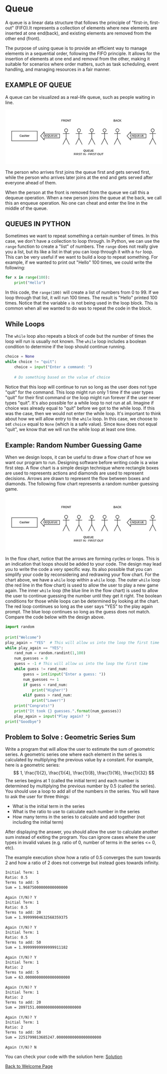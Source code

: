 # Queue

A queue is a linear data structure that follows the principle of "first-in, first-out" (FIFO).It represents a collection of elements where new elements are inserted at one end(back), and existing elements are removed from the other end (front).

The purpose of using queue is to provide an efficient way to manage elements in a sequential order, following the FIFO principle. It allows for the insertion of elements at one end and removal from the other, making it suitable for scenarios where order matters, such as task scheduling, event handling, and managing resources in a fair manner.

## EXAMPLE OF QUEUE

A queue can be visualized as a real-life queue, such as people waiting in line.

![guess_design](queue.jpeg)

The person who arrives first joins the queue first and gets served first, while the person who arrives later joins at the end and gets served after everyone ahead of them.

When the person at the front is removed from the queue we call this a dequeue operation. When a new person joins the queue at the back, we call this an enqueue operation. No one can cheat and enter the line in the middle of the queue.

## QUEUES IN PYTHON

Sometimes we want to repeat something a certain number of times.  In this case, we don't have a collection  to loop through.  In Python, we can use the `range` function to create a "list" of numbers.  The `range` does not really give you a list, but its like a list in that you can loop through it with a `for` loop.  This can be very useful if we want to build a loop to repeat something.  For example, if we wanted to print out "Hello" 100 times, we could write the following:

```python
for x in range(100):
    print("Hello")
```

In this code, the `range(100)` will create a list of numbers from 0 to 99.  If we loop through that list, it will run 100 times.  The result is "Hello" printed 100 times.  Notice that the variable `x` is not being used in the loop block.  This is common when all we wanted to do was to repeat the code in the block.

## While Loops

The `while` loop also repeats a block of code but the number of times the loop will run is usually not known.  The `while` loop includes a boolean condition to determine if the loop should continue running.

```python
choice = None
while choice != "quit":
    choice = input("Enter a command: ")
    
    # Do something based on the value of choice
```

Notice that this loop will continue to run so long as the user does not type "quit" for the command.  This loop might run only 1 time if the user types "quit" for their first command or the loop might run forever if the user never types "quit".  It's also possible for a while loop to not run at all.  Imagine if choice was already equal to "quit" before we got to the while loop.  If this was the case, then we would not enter the while loop.  It's important to think about how we will allow entry to the `while` loop.  In this case, we choose to set `choice` equal to `None` (which is a safe value).  Since `None` does not equal "quit", we know that we will run the while loop at least one time. 

## Example: Random Number Guessing Game

When we design loops, it can be useful to draw a flow chart of how we want our program to run.  Designing software before writing code is a wise first step.  A flow chart is a simple design technique where rectangle boxes are used to represents actions and diamonds are used to represent decisions.  Arrows are drawn to represent the flow between boxes and diamonds.  The following flow chart represents a random number guessing game. 

![guess_design](queue.jpeg)

In the flow chart, notice that the arrows are forming cycles or loops.  This is an indication that loops should be added to your code.  The design may lead you to write the code a very specific way.  Its also possible that you can simplify your code by reconsidering and redrawing your flow chart.  For the chart above, we have a `while` loop within a `while` loop.  The outer `while` loop (the red line in the flow chart) is used to allow the user to play a new game again.  The inner `while` loop (the blue line in the flow chart) is used to allow the user to continue guessing the number until they get it right.  The boolean conditions for those while loops can be determined by looking at the chart.  The red loop continues so long as the user says "YES" to the play again prompt.  The blue loop continues so long as the guess does not match.  Compare the code below with the design above.

```python
import random

print("Welcome")
play_again = "YES"  # This will allow us into the loop the first time
while play_again == "YES":
    rand_num = random.randint(1,100)
    num_guesses = 0
    guess = -1 # This will allow us into the loop the first time
    while guess != rand_num:
        guess = int(input("Enter a guess: "))
        num_guesses += 1
        if guess < rand_num:
            print("Higher!")
        elif guess > rand_num:
            print("Lower!")
    print("Congrats!")
    print("It took {} guesses.".format(num_guesses))
    play_again = input("Play again? ")
print("Goodbye")
```

## Problem to Solve : Geometric Series Sum

Write a program that will allow the user to estimate the sum of geometric series.  A geometric series one where each element in the series is calculated by multiplying the previous value by a constant.  For example, here is a geometric series:
$$
1, \frac{1}{2}, \frac{1}{4}, \frac{1}{8}, \frac{1}{16}, \frac{1}{32}
$$
The series begins at 1 (called the initial term) and each number is determined by multiplying the previous number by 0.5 (called the series).  You should use a loop to add all of the numbers in the series.  You will have to ask the user for three things:

- What is the initial term in the series
- What is the ratio to use to calculate each number in the series
- How many terms in the series to calculate and add together (not including the initial term)

After displaying the answer, you should allow the user to calculate another sum instead of exiting the program.  You can ignore cases where the user types in invalid values (e.g. ratio of 0, number of terms in the series <= 0, etc).

The example execution show how a ratio of 0.5 converges the sum towards 2 and how a ratio of 2 does not converge but instead goes towards infinity.

```
Initial Term: 1
Ratio: 0.5
Terms to add: 5
Sum = 1.96875000000000000000

Again (Y/N)? Y
Initial Term: 1
Ratio: 0.5
Terms to add: 20
Sum = 1.99999904632568359375

Again (Y/N)? Y
Initial Term: 1
Ratio: 0.5
Terms to add: 50
Sum = 1.99999999999999911182

Again (Y/N)? Y
Initial Term: 1
Ratio: 2
Terms to add: 5
Sum = 63.00000000000000000000

Again (Y/N)? Y
Initial Term: 1
Ratio: 2
Terms to add: 20
Sum = 2097151.00000000000000000000

Again (Y/N)? Y
Initial Term: 1
Ratio: 2
Terms to add: 50
Sum = 2251799813685247.00000000000000000000

Again (Y/N)? N
```

You can check your code with the solution here: [Solution](geometric_series_sum.py)



[Back to Welcome Page](0-welcome.md)



